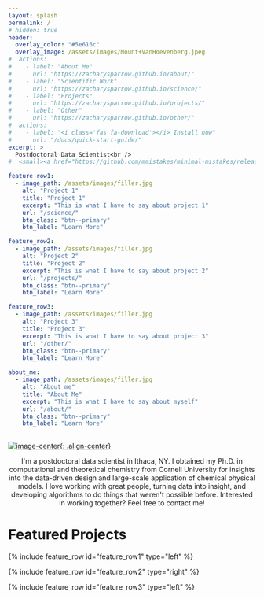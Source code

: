 ```yaml
---
layout: splash
permalink: /
# hidden: true
header:
  overlay_color: "#5e616c"
  overlay_image: /assets/images/Mount+VanHoevenberg.jpeg
#  actions:
#    - label: "About Me"
#      url: "https://zacharysparrow.github.io/about/"
#    - label: "Scientific Work"
#      url: "https://zacharysparrow.github.io/science/"
#    - label: "Projects"
#      url: "https://zacharysparrow.github.io/projects/"
#    - label: "Other"
#      url: "https://zacharysparrow.github.io/other/"
#  actions:
#    - label: "<i class='fas fa-download'></i> Install now"
#      url: "/docs/quick-start-guide/"
excerpt: >
  Postdoctoral Data Scientist<br />
#  <small><a href="https://github.com/mmistakes/minimal-mistakes/releases/tag/4.24.0">Latest release v4.24.0</a></small>

feature_row1:
  - image_path: /assets/images/filler.jpg
    alt: "Project 1"
    title: "Project 1"
    excerpt: "This is what I have to say about project 1"
    url: "/science/"
    btn_class: "btn--primary"
    btn_label: "Learn More"

feature_row2:
  - image_path: /assets/images/filler.jpg
    alt: "Project 2"
    title: "Project 2"
    excerpt: "This is what I have to say about project 2"
    url: "/projects/"
    btn_class: "btn--primary"
    btn_label: "Learn More"

feature_row3:
  - image_path: /assets/images/filler.jpg
    alt: "Project 3"
    title: "Project 3"
    excerpt: "This is what I have to say about project 3"
    url: "/other/"
    btn_class: "btn--primary"
    btn_label: "Learn More"

about_me:
  - image_path: /assets/images/filler.jpg
    alt: "About me"
    title: "About Me"
    excerpt: "This is what I have to say about myself"
    url: "/about/"
    btn_class: "btn--primary"
    btn_label: "Learn More"
---
```


[![image-center](https://wsrv.nl/?url=https://github.com/zacharysparrow/zacharysparrow.github.io/blob/master/assets/images/bio-photo.jpg?raw=true&h=200&w=200&fit=cover&mask=circle&maxage=7d){: .align-center}](https://zacharysparrow.github.io/about/)

<p style="text-align:center;">I'm a postdoctoral data scientist in Ithaca, NY. I obtained my Ph.D. in computational and theoretical chemistry from Cornell University for insights into the data-driven design and large-scale application of chemical physical models. I love working with great people, turning data into insight, and developing algorithms to do things that weren't possible before. Interested in working together? Feel free to contact me!</p>

<h1>Featured Projects</h1>

{% include feature_row id="feature_row1" type="left" %}

{% include feature_row id="feature_row2" type="right" %}

{% include feature_row id="feature_row3" type="left" %}
